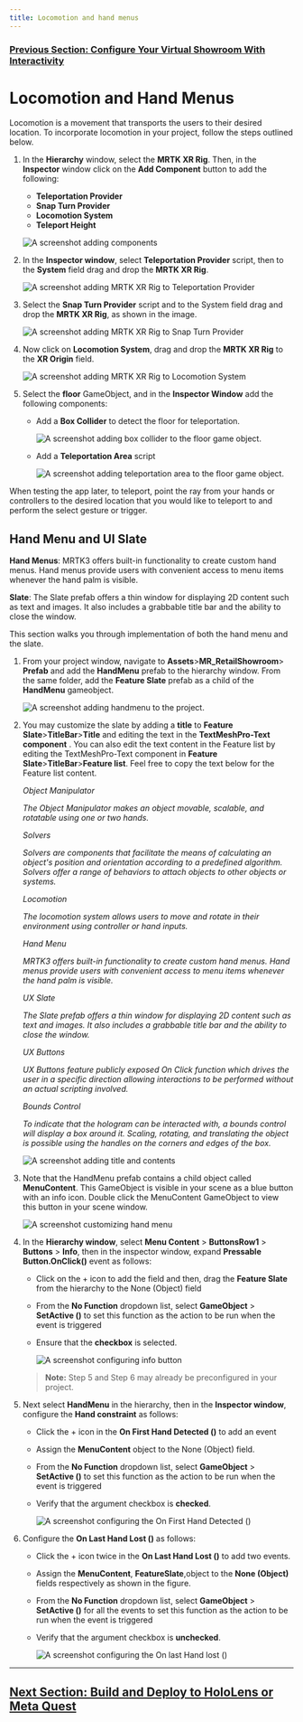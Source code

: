 ```yaml
---
title: Locomotion and hand menus
---
```

### [Previous Section: Configure Your Virtual Showroom With Interactivity](3-configure-virtual-showroom.md)

# Locomotion and Hand Menus

Locomotion is a movement that transports the users to their desired location. To incorporate locomotion in your project, follow the steps outlined below.

1. In the **Hierarchy** window, select the **MRTK XR Rig**. Then, in the **Inspector** window click on the **Add Component** button to add the following:

    - **Teleportation Provider**
    - **Snap Turn Provider**
    - **Locomotion System**
    - **Teleport Height**

    ![A screenshot adding components](img/components.png)

2. In the **Inspector window**, select **Teleportation Provider** script, then to the **System** field drag and drop the **MRTK XR Rig**.

    ![A screenshot adding MRTK XR Rig to Teleportation Provider](img/select-teleportation-provider.png)

3. Select the **Snap Turn Provider** script and to the System field drag and drop the **MRTK XR Rig**, as shown in the image.  

    ![A screenshot adding MRTK XR Rig to Snap Turn Provider](img/select-snap-turn-provider.png)

4. Now click on **Locomotion System**, drag and drop the **MRTK XR Rig** to the **XR Origin** field.

    ![A screenshot adding MRTK XR Rig to Locomotion System](img/select-locomotion-system.png)

5. Select the **floor** GameObject, and in the **Inspector Window** add the following components:

    - Add a **Box Collider** to detect the floor for teleportation.

        ![A screenshot adding box collider to the floor game object.](img/add-box-collider-teleport.png)

    - Add a **Teleportation Area** script

        ![A screenshot adding teleportation area to the floor game object.](img/add-teleportion-area.png)

When testing the app later, to teleport, point the ray from your hands or controllers to the desired location that you would like to teleport to and perform the select gesture or trigger.

## Hand Menu and UI Slate

**Hand Menus**: MRTK3 offers built-in functionality to create custom hand menus. Hand menus provide users with convenient access to menu items whenever the hand palm is visible.

**Slate**: The Slate prefab offers a thin window for displaying 2D content such as text and images. It also includes a grabbable title bar and the ability to close the window.

This section walks you through implementation of both the hand menu and the slate.

1. From your project window, navigate to **Assets**>**MR_RetailShowroom**> **Prefab** and add the **HandMenu** prefab to the hierarchy window. From the same folder, add the **Feature Slate** prefab as a child of the **HandMenu** gameobject.

    ![A screenshot adding handmenu to the project.](img/hand-menu.png)

2. You may customize the slate by adding a **title** to **Feature Slate**>**TitleBar**>**Title** and editing the text in the **TextMeshPro-Text component** . You can also edit the text content in the Feature list by editing the TextMeshPro-Text component in **Feature Slate**>**TitleBar**>**Feature list**. Feel free to copy the text below for the Feature list content.

    *Object Manipulator*

    *The Object Manipulator makes an object movable, scalable, and rotatable using one or two hands.*
  
    *Solvers*

    *Solvers are components that facilitate the means of calculating an object's position and orientation according to a predefined algorithm. Solvers offer a range of behaviors to attach objects to other objects or systems.*
  
    *Locomotion*
  
    *The locomotion system allows users to move and rotate in their environment using controller or hand inputs.*

    *Hand Menu*

    *MRTK3 offers built-in functionality to create custom hand menus. Hand menus provide users with convenient access to menu items whenever the hand palm is visible.*

    *UX Slate*
  
    *The Slate prefab offers a thin window for displaying 2D content such as text and images. It also includes a grabbable title bar and the ability to close the window.*

    *UX Buttons*

    *UX Buttons feature publicly exposed On Click function which drives the user in a specific direction allowing interactions to be performed without an actual scripting involved.*

    *Bounds Control*

    *To indicate that the hologram can be interacted with, a bounds control will display a box around it. Scaling, rotating, and translating the object is possible using the handles on the corners and edges of the box.*

    ![A screenshot adding title and contents](img/feature-slate.png)

3. Note that the HandMenu prefab contains a child object called **MenuContent**. This GameObject is visible in your scene as a blue button with an info icon. Double click the MenuContent GameObject to view this button in your scene window.

    ![A screenshot customizing hand menu](img/customize-hand-menu.png)

4. In the **Hierarchy window**, select **Menu Content** > **ButtonsRow1** > **Buttons** > **Info**, then in the inspector window, expand **Pressable Button.OnClick()** event as follows:

    - Click on the + icon to add the field and then, drag the **Feature Slate** from the hierarchy to the None (Object) field

    - From the **No Function** dropdown list, select **GameObject** > **SetActive ()** to set this function as the action to be run when the event is triggered

    - Ensure that the **checkbox** is selected.

        ![A screenshot configuring info button](img/button-info.png)

    >**Note:**
    > Step 5 and Step 6 may already be preconfigured in your project.

5. Next select **HandMenu** in the hierarchy, then in the **Inspector window**, configure the **Hand constraint** as follows:

    - Click the + icon in the **On First Hand Detected ()** to add an event

    - Assign the **MenuContent** object to the None (Object) field.

    - From the **No Function** dropdown list, select **GameObject** > **SetActive ()** to set this function as the action to be run when the event is triggered

    - Verify that the argument checkbox is **checked**.

        ![A screenshot configuring the On First Hand Detected ()](img/on-first-hand-detected.png)

6. Configure the **On Last Hand Lost ()** as follows:

    - Click the + icon twice in the **On Last Hand Lost ()** to add two events.

    - Assign the **MenuContent**, **FeatureSlate**,object to the **None (Object)** fields respectively as shown in the figure.

    - From the **No Function** dropdown list, select **GameObject** > **SetActive ()** for all the events to set this function as the action to be run when the event is triggered

    - Verify that the argument checkbox is **unchecked**.

        ![A screenshot configuring the On last Hand lost ()](img/on-last-hand-lost.png)
---
## [Next Section: Build and Deploy to HoloLens or Meta Quest](5-build-deploy.md)
